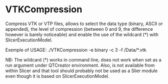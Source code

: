 VTKCompression
==============

Compress VTK or VTP files, allows to select the data type (binary, ASCII or appended), the level of compression (between 0 and 9, the difference however is barely noticeable) and enable the use of the wildcard (*) with SlicerExecutionModel.

Exemple of USAGE: ./VTKCompression -e binary -c 3 -f /Data/*.vtk

NB: The wildcard (*) works in command line, does not work when set as a run argument under QTCreator environment. Also, is not available from within Slicer and that tool should probably not be used as a Slier module even though it is based on SlicerExecutionModel.
